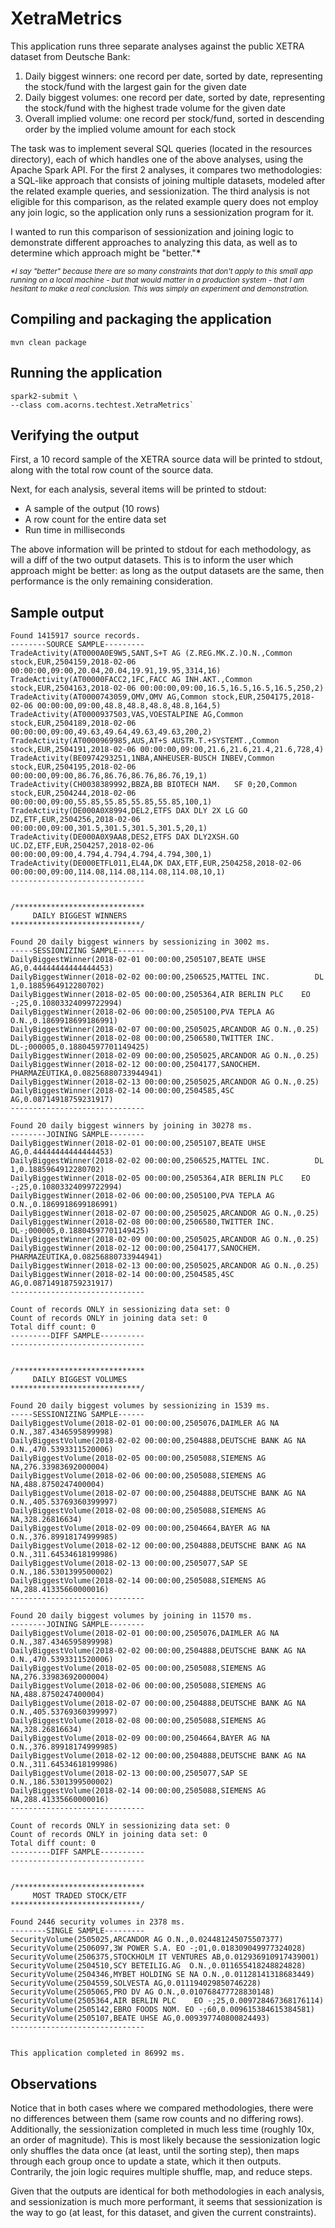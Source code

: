 # XetraMetrics
This application runs three separate analyses against the public XETRA
dataset from Deutsche Bank:
1. Daily biggest winners: one record per date, sorted by date,
representing the stock/fund with the largest gain for the given date
2. Daily biggest volumes: one record per date, sorted by date,
representing the stock/fund with the highest trade volume for the given date
3. Overall implied volume: one record per stock/fund,
sorted in descending order by the implied volume amount for each stock

The task was to implement several SQL queries (located in the resources directory),
each of which handles one of the above analyses, using the Apache Spark API.
For the first 2 analyses, it compares two methodologies: a SQL-like approach that
consists of joining multiple datasets, modeled after the related example queries, and
sessionization. The third analysis is not eligible for this comparison, as the related
example query does not employ any join logic, so the application only runs a
sessionization program for it.

I wanted to run this comparison of sessionization and joining logic to demonstrate
different approaches to analyzing this data, as well as to determine which approach
might be "better."__*__

*<sub>\*I say "better" because there are so many constraints that don't apply to this
small app running on a local machine - but that would matter in a production system -
that I am hesitant to make a real conclusion. This was simply an experiment and
demonstration.</sub>*


## Compiling and packaging the application
~~~
mvn clean package
~~~

## Running the application
~~~
spark2-submit \
--class com.acorns.techtest.XetraMetrics`
~~~

## Verifying the output
First, a 10 record sample of the XETRA source data will be printed to stdout, along with the total row count of the source data.

Next, for each analysis, several items will be printed to stdout:
- A sample of the output (10 rows)
- A row count for the entire data set
- Run time in milliseconds

The above information will be printed to stdout for each methodology, as will a diff of the two output datasets.
This is to inform the user which approach might be better: as long as the output datasets are the same,
then performance is the only remaining consideration. 

## Sample output
~~~
Found 1415917 source records.
--------SOURCE SAMPLE---------
TradeActivity(AT0000A0E9W5,SANT,S+T AG (Z.REG.MK.Z.)O.N.,Common stock,EUR,2504159,2018-02-06 00:00:00,09:00,20.04,20.04,19.91,19.95,3314,16)
TradeActivity(AT00000FACC2,1FC,FACC AG INH.AKT.,Common stock,EUR,2504163,2018-02-06 00:00:00,09:00,16.5,16.5,16.5,16.5,250,2)
TradeActivity(AT0000743059,OMV,OMV AG,Common stock,EUR,2504175,2018-02-06 00:00:00,09:00,48.8,48.8,48.8,48.8,164,5)
TradeActivity(AT0000937503,VAS,VOESTALPINE AG,Common stock,EUR,2504189,2018-02-06 00:00:00,09:00,49.63,49.64,49.63,49.63,200,2)
TradeActivity(AT0000969985,AUS,AT+S AUSTR.T.+SYSTEMT.,Common stock,EUR,2504191,2018-02-06 00:00:00,09:00,21.6,21.6,21.4,21.6,728,4)
TradeActivity(BE0974293251,1NBA,ANHEUSER-BUSCH INBEV,Common stock,EUR,2504195,2018-02-06 00:00:00,09:00,86.76,86.76,86.76,86.76,19,1)
TradeActivity(CH0038389992,BBZA,BB BIOTECH NAM.   SF 0;20,Common stock,EUR,2504244,2018-02-06 00:00:00,09:00,55.85,55.85,55.85,55.85,100,1)
TradeActivity(DE000A0X8994,DEL2,ETFS DAX DLY 2X LG GO DZ,ETF,EUR,2504256,2018-02-06 00:00:00,09:00,301.5,301.5,301.5,301.5,20,1)
TradeActivity(DE000A0X9AA8,DES2,ETFS DAX DLY2XSH.GO UC.DZ,ETF,EUR,2504257,2018-02-06 00:00:00,09:00,4.794,4.794,4.794,4.794,300,1)
TradeActivity(DE000ETFL011,EL4A,DK DAX,ETF,EUR,2504258,2018-02-06 00:00:00,09:00,114.08,114.08,114.08,114.08,10,1)
------------------------------


/*****************************
     DAILY BIGGEST WINNERS
*****************************/

Found 20 daily biggest winners by sessionizing in 3002 ms.
-----SESSIONIZING SAMPLE------
DailyBiggestWinner(2018-02-01 00:00:00,2505107,BEATE UHSE AG,0.44444444444444453)
DailyBiggestWinner(2018-02-02 00:00:00,2506525,MATTEL INC.          DL 1,0.1885964912280702)
DailyBiggestWinner(2018-02-05 00:00:00,2505364,AIR BERLIN PLC    EO -;25,0.10803324099722994)
DailyBiggestWinner(2018-02-06 00:00:00,2505100,PVA TEPLA AG O.N.,0.1869918699186991)
DailyBiggestWinner(2018-02-07 00:00:00,2505025,ARCANDOR AG O.N.,0.25)
DailyBiggestWinner(2018-02-08 00:00:00,2506580,TWITTER INC.   DL-;000005,0.18804597701149425)
DailyBiggestWinner(2018-02-09 00:00:00,2505025,ARCANDOR AG O.N.,0.25)
DailyBiggestWinner(2018-02-12 00:00:00,2504177,SANOCHEM. PHARMAZEUTIKA,0.08256880733944941)
DailyBiggestWinner(2018-02-13 00:00:00,2505025,ARCANDOR AG O.N.,0.25)
DailyBiggestWinner(2018-02-14 00:00:00,2504585,4SC AG,0.08714918759231917)
------------------------------

Found 20 daily biggest winners by joining in 30278 ms.
--------JOINING SAMPLE--------
DailyBiggestWinner(2018-02-01 00:00:00,2505107,BEATE UHSE AG,0.44444444444444453)
DailyBiggestWinner(2018-02-02 00:00:00,2506525,MATTEL INC.          DL 1,0.1885964912280702)
DailyBiggestWinner(2018-02-05 00:00:00,2505364,AIR BERLIN PLC    EO -;25,0.10803324099722994)
DailyBiggestWinner(2018-02-06 00:00:00,2505100,PVA TEPLA AG O.N.,0.1869918699186991)
DailyBiggestWinner(2018-02-07 00:00:00,2505025,ARCANDOR AG O.N.,0.25)
DailyBiggestWinner(2018-02-08 00:00:00,2506580,TWITTER INC.   DL-;000005,0.18804597701149425)
DailyBiggestWinner(2018-02-09 00:00:00,2505025,ARCANDOR AG O.N.,0.25)
DailyBiggestWinner(2018-02-12 00:00:00,2504177,SANOCHEM. PHARMAZEUTIKA,0.08256880733944941)
DailyBiggestWinner(2018-02-13 00:00:00,2505025,ARCANDOR AG O.N.,0.25)
DailyBiggestWinner(2018-02-14 00:00:00,2504585,4SC AG,0.08714918759231917)
------------------------------

Count of records ONLY in sessionizing data set: 0
Count of records ONLY in joining data set: 0
Total diff count: 0
---------DIFF SAMPLE----------
------------------------------


/*****************************
     DAILY BIGGEST VOLUMES
*****************************/

Found 20 daily biggest volumes by sessionizing in 1539 ms.
-----SESSIONIZING SAMPLE------
DailyBiggestVolume(2018-02-01 00:00:00,2505076,DAIMLER AG NA O.N.,387.4346595899998)
DailyBiggestVolume(2018-02-02 00:00:00,2504888,DEUTSCHE BANK AG NA O.N.,470.5393311520006)
DailyBiggestVolume(2018-02-05 00:00:00,2505088,SIEMENS AG NA,276.33983692000004)
DailyBiggestVolume(2018-02-06 00:00:00,2505088,SIEMENS AG NA,488.8750247400004)
DailyBiggestVolume(2018-02-07 00:00:00,2504888,DEUTSCHE BANK AG NA O.N.,405.53769360399997)
DailyBiggestVolume(2018-02-08 00:00:00,2505088,SIEMENS AG NA,328.26816634)
DailyBiggestVolume(2018-02-09 00:00:00,2504664,BAYER AG NA O.N.,376.89918174999985)
DailyBiggestVolume(2018-02-12 00:00:00,2504888,DEUTSCHE BANK AG NA O.N.,311.64534618199986)
DailyBiggestVolume(2018-02-13 00:00:00,2505077,SAP SE O.N.,186.5301399500002)
DailyBiggestVolume(2018-02-14 00:00:00,2505088,SIEMENS AG NA,288.41335660000016)
------------------------------

Found 20 daily biggest volumes by joining in 11570 ms.
--------JOINING SAMPLE--------
DailyBiggestVolume(2018-02-01 00:00:00,2505076,DAIMLER AG NA O.N.,387.4346595899998)
DailyBiggestVolume(2018-02-02 00:00:00,2504888,DEUTSCHE BANK AG NA O.N.,470.5393311520006)
DailyBiggestVolume(2018-02-05 00:00:00,2505088,SIEMENS AG NA,276.33983692000004)
DailyBiggestVolume(2018-02-06 00:00:00,2505088,SIEMENS AG NA,488.8750247400004)
DailyBiggestVolume(2018-02-07 00:00:00,2504888,DEUTSCHE BANK AG NA O.N.,405.53769360399997)
DailyBiggestVolume(2018-02-08 00:00:00,2505088,SIEMENS AG NA,328.26816634)
DailyBiggestVolume(2018-02-09 00:00:00,2504664,BAYER AG NA O.N.,376.89918174999985)
DailyBiggestVolume(2018-02-12 00:00:00,2504888,DEUTSCHE BANK AG NA O.N.,311.64534618199986)
DailyBiggestVolume(2018-02-13 00:00:00,2505077,SAP SE O.N.,186.5301399500002)
DailyBiggestVolume(2018-02-14 00:00:00,2505088,SIEMENS AG NA,288.41335660000016)
------------------------------

Count of records ONLY in sessionizing data set: 0
Count of records ONLY in joining data set: 0
Total diff count: 0
---------DIFF SAMPLE----------
------------------------------


/*****************************
     MOST TRADED STOCK/ETF
*****************************/

Found 2446 security volumes in 2378 ms.
--------SINGLE SAMPLE---------
SecurityVolume(2505025,ARCANDOR AG O.N.,0.024481245075507377)
SecurityVolume(2506097,3W POWER S.A. EO -;01,0.018309049977324028)
SecurityVolume(2506375,STOCKHOLM IT VENTURES AB,0.012936910917439001)
SecurityVolume(2504510,SCY BETEILIG.AG  O.N.,0.011655418248824828)
SecurityVolume(2504346,MYBET HOLDING SE NA O.N.,0.01128141318683449)
SecurityVolume(2504559,SOLVESTA AG,0.011194029850746228)
SecurityVolume(2505065,PRO DV AG O.N.,0.010768477728830148)
SecurityVolume(2505364,AIR BERLIN PLC    EO -;25,0.009728467368176114)
SecurityVolume(2505142,EBRO FOODS NOM. EO -;60,0.009615384615384581)
SecurityVolume(2505107,BEATE UHSE AG,0.009397740800824493)
------------------------------


This application completed in 86992 ms.
~~~

## Observations
Notice that in both cases where we compared methodologies, there were no differences between
them (same row counts and no differing rows). Additionally, the sessionization completed
in much less time (roughly 10x, an order of magnitude). This is most likely because the
sessionization logic only shuffles the data once (at least, until the sorting step),
then maps through each group once to update a state, which it then outputs. Contrarily,
the join logic requires multiple shuffle, map, and reduce steps.

Given that the outputs are identical for both methodologies in each analysis, and
sessionization is much more performant, it seems that sessionization is the way to go
(at least, for this dataset, and given the current constraints). 

